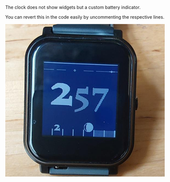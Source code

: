 
The clock does not show widgets but a custom battery indicator.

You can revert this in the code easily by uncommenting the respective lines.

![Image](polymathclock.jpg "photo")
